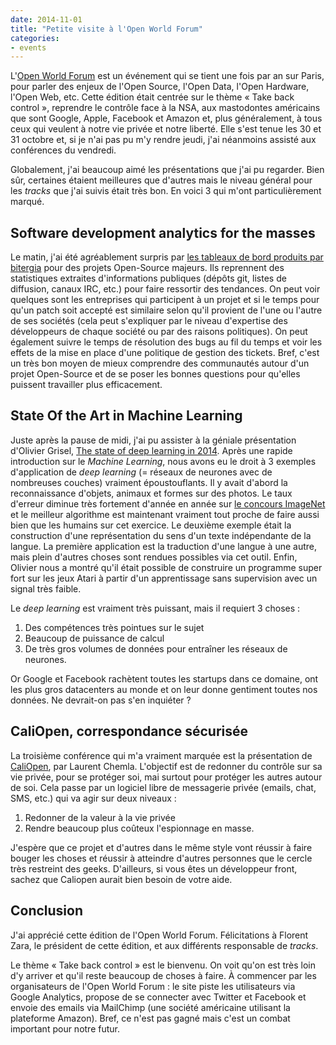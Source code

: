 ```yaml
---
date: 2014-11-01
title: "Petite visite à l'Open World Forum"
categories:
- events
---
```


L'[Open World Forum](http://www.openworldforum.paris/fr/) est un événement qui
se tient une fois par an sur Paris, pour parler des enjeux de l'Open Source,
l'Open Data, l'Open Hardware, l'Open Web, etc. Cette édition était centrée sur
le thème « Take back control », reprendre le contrôle face à la NSA, aux
mastodontes américains que sont Google, Apple, Facebook et Amazon et, plus
généralement, à tous ceux qui veulent à notre vie privée et notre liberté.
Elle s'est tenue les 30 et 31 octobre et, si je n'ai pas pu m'y rendre jeudi,
j'ai néanmoins assisté aux conférences du vendredi.

Globalement, j'ai beaucoup aimé les présentations que j'ai pu regarder. Bien
sûr, certaines étaient meilleures que d'autres mais le niveau général pour les
_tracks_ que j'ai suivis était très bon. En voici 3 qui m'ont particulièrement
marqué.


## Software development analytics for the masses 

Le matin, j'ai été agréablement surpris par [les tableaux de bord produits par
bitergia](http://bitergia.com/dashboards/) pour des projets Open-Source
majeurs. Ils reprennent des statistiques extraites d'informations publiques
(dépôts git, listes de diffusion, canaux IRC, etc.) pour faire ressortir des
tendances. On peut voir quelques sont les entreprises qui participent à un
projet et si le temps pour qu'un patch soit accepté est similaire selon qu'il
provient de l'une ou l'autre de ses sociétés (cela peut s'expliquer par le
niveau d'expertise des développeurs de chaque société ou par des raisons
politiques). On peut également suivre le temps de résolution des bugs au fil
du temps et voir les effets de la mise en place d'une politique de gestion des
tickets. Bref, c'est un très bon moyen de mieux comprendre des communautés
autour d'un projet Open-Source et de se poser les bonnes questions pour
qu'elles puissent travailler plus efficacement.


## State Of the Art in Machine Learning

Juste après la pause de midi, j'ai pu assister à la géniale présentation
d'Olivier Grisel, [The state of deep learning in
2014](https://speakerdeck.com/ogrisel/the-state-of-deep-learning-in-2014).
Après une rapide introduction sur le _Machine Learning_, nous avons eu le droit
à 3 exemples d'application de _deep learning_ (= réseaux de neurones avec de
nombreuses couches) vraiment époustouflants. Il y avait d'abord la
reconnaissance d'objets, animaux et formes sur des photos. Le taux d'erreur
diminue très fortement d'année en année sur [le concours
ImageNet](http://image-net.org/challenges/LSVRC/2014/index) et le meilleur
algorithme est maintenant vraiment tout proche de faire aussi bien que les
humains sur cet exercice. Le deuxième exemple était la construction d'une
représentation du sens d'un texte indépendante de la langue. La première
application est la traduction d'une langue à une autre, mais plein d'autres
choses sont rendues possibles via cet outil. Enfin, Olivier nous a montré
qu'il était possible de construire un programme super fort sur les jeux Atari
à partir d'un apprentissage sans supervision avec un signal très faible.

Le _deep learning_ est vraiment très puissant, mais il requiert 3 choses :

1. Des compétences très pointues sur le sujet
2. Beaucoup de puissance de calcul
3. De très gros volumes de données pour entraîner les réseaux de neurones.

Or Google et Facebook rachètent toutes les startups dans ce domaine, ont les
plus gros datacenters au monde et on leur donne gentiment toutes nos
données. Ne devrait-on pas s'en inquiéter ?


## CaliOpen, correspondance sécurisée

La troisième conférence qui m'a vraiment marquée est la présentation de
[CaliOpen](https://www.caliopen.org/), par Laurent Chemla. L'objectif est de
redonner du contrôle sur sa vie privée, pour se protéger soi, mai surtout pour
protéger les autres autour de soi. Cela passe par un logiciel libre de
messagerie privée (emails, chat, SMS, etc.) qui va agir sur deux niveaux :

1. Redonner de la valeur à la vie privée
2. Rendre beaucoup plus coûteux l'espionnage en masse.

J'espère que ce projet et d'autres dans le même style vont réussir à faire
bouger les choses et réussir à atteindre d'autres personnes que le cercle très
restreint des geeks. D'ailleurs, si vous êtes un développeur front, sachez que
Caliopen aurait bien besoin de votre aide.


## Conclusion

J'ai apprécié cette édition de l'Open World Forum. Félicitations à Florent
Zara, le président de cette édition, et aux différents responsable de
_tracks_.

Le thème « Take back control » est le bienvenu. On voit qu'on est très loin
d'y arriver et qu'il reste beaucoup de choses à faire. À commencer par les
organisateurs de l'Open World Forum : le site piste les utilisateurs via
Google Analytics, propose de se connecter avec Twitter et Facebook et envoie
des emails via MailChimp (une société américaine utilisant la plateforme
Amazon). Bref, ce n'est pas gagné mais c'est un combat important pour notre
futur.
